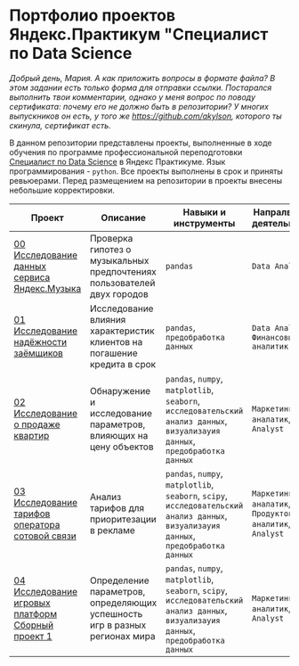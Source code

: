 # Портфолио проектов Яндекс.Практикум "Специалист по Data Science

*Добрый день, Мария. А как приложить вопросы в формате файла?
В этом задании есть только форма для отправки ссылки.
Постарался выполнить твои комментарии, однако у меня вопрос по поводу сертификата:
почему его не должно быть в репозитории? У многих выпускников он есть, у того же
https://github.com/akylson, которого ты скинула, сертификат есть.*

В данном репозитории представлены проекты, выполненные в ходе обучения по программе профессиональной переподготовки [Специалист по Data Science](https://practicum.yandex.ru/data-scientist/) в Яндекс Практикуме. Язык программирования - `python`. Все проекты выполнены в срок и приняты ревьюерами. Перед размещением на репозитории в проекты внесены небольшие корректировки.
<!--
## Сертификат ([Русский](https://tinyurl.com/bp874ytn) | [English](https://tinyurl.com/2aspuaku))

![](https://raw.githubusercontent.com/AleksandrGlazunov/Yandex_Pracitcum/main/%D1%81%D0%B5%D1%80%D1%82%D0%B8%D1%84%D0%B8%D0%BA%D0%B0%D1%82/logo.png)
-->

| **Проект**  | **Описание** |   **Навыки и инструменты** |    **Напралвение деятельности**    |
| --- | --- | --- | --- |
|[00 Исследование данных сервиса Яндекс.Музыка](http://tinyurl.com/mskea8rw)  | Проверка гипотез о музыкальных предпочтениях пользователей двух городов  | `pandas` | `Data Analyst`| 
|[01 Исследование надёжности заёмщиков](http://tinyurl.com/3mtr8c2n) | Исследование влияния характеристик клиентов на погашение кредита в срок |`pandas`, `предобработка данных`|`Data Analyst`, `Финансовый аналитик` |
|[02 Исследование о продаже квартир](http://tinyurl.com/4nt3j8pu) | Обнаружение и исследование параметров, влияющих на цену объектов | `pandas`, `numpy`, `matplotlib`, `seaborn`, `исследовательский анализ данных`, `визуализауия данных`, `предобработка данных` | `Маркетинг-аналатик`, `Data Analyst`|
|[03 Исследование тарифов оператора сотовой связи](http://tinyurl.com/s52r7pjw) | Анализ тарифов для приоритезации в рекламе | `pandas`, `numpy`, `matplotlib`, `seaborn`, `scipy`, `исследовательский анализ данных`, `визуализауия данных`, `предобработка данных` |  `Маркетинг-аналатик`, `Продуктовый аналитик`, `Data Analyst`|
|[04 Исследование игровых платформ <br> Сборный проект 1](http://tinyurl.com/3sn4safn) | Определение параметров, определяющих успешность игр в разных регионах мира | `pandas`, `numpy`, `matplotlib`, `seaborn`, `scipy`, `исследовательский анализ данных`, `визуализауия данных`, `предобработка данных` | `Маркетинг-аналитик`, `Data Analyst` |
